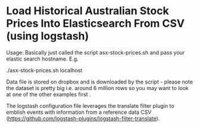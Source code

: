 # Load Historical Australian Stock Prices Into Elasticsearch From CSV (using logstash)

Usage: 
Basically just called the script asx-stock-prices.sh and pass your elastic search hostname. E.g.

./asx-stock-prices.sh localhost

Data file is stored on dropbox and is downloaded by the script - please note the dataset is pretty big i.e. around 6 million rows so you may want to look at one of the other examples first . 

The logstash configuration file leverages the translate filter plugin to emblish events with information from a reference data CSV (https://github.com/logstash-plugins/logstash-filter-translate).
